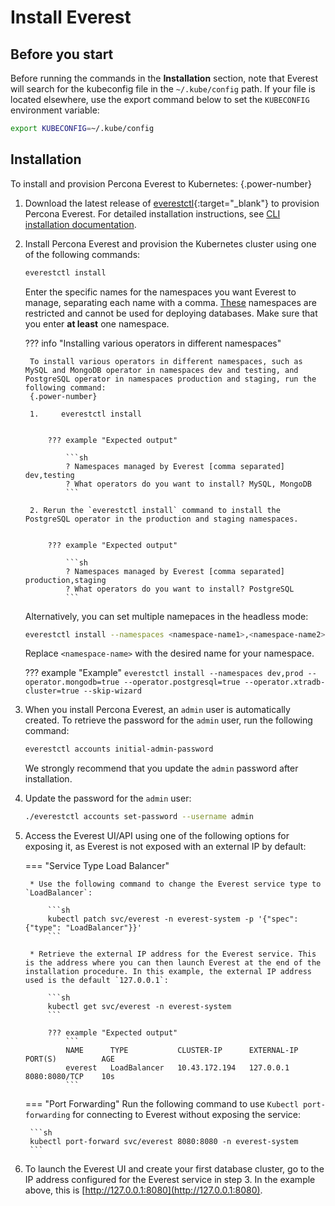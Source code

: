 # Install Everest

## Before you start

Before running the commands in the **Installation** section, note that Everest will search for the kubeconfig file in the `~/.kube/config` path. If your file is located elsewhere, use the export command below to set the `KUBECONFIG` environment variable: 
    
```sh
export KUBECONFIG=~/.kube/config
```

## Installation

To install and provision Percona Everest to Kubernetes:
{.power-number}

1. Download the latest release of [everestctl](https://github.com/percona/everest/releases/latest){:target="_blank"} to provision Percona Everest. For detailed installation instructions, see [CLI installation documentation](../install/installEverestCLI).

2. Install Percona Everest and provision the Kubernetes cluster using one of the following commands:


    ```sh
    everestctl install
    ```

    Enter the specific names for the namespaces you want Everest to manage, separating each name with a comma. [These](../use/multi-namespaces.md#default-namespaces-in-percona-everest) namespaces are restricted and cannot be used for deploying databases. Make sure that you enter **at least** one namespace.

    ??? info "Installing various operators in different namespaces"
        
        To install various operators in different namespaces, such as MySQL and MongoDB operator in namespaces dev and testing, and PostgreSQL operator in namespaces production and staging, run the following command:
        {.power-number}

        1.     everestctl install

            
            ??? example "Expected output"

                ```sh
                ? Namespaces managed by Everest [comma separated] dev,testing
                ? What operators do you want to install? MySQL, MongoDB
                ```

        2. Rerun the `everestctl install` command to install the PostgreSQL operator in the production and staging namespaces.


            ??? example "Expected output"

                ```sh
                ? Namespaces managed by Everest [comma separated] production,staging
                ? What operators do you want to install? PostgreSQL
                ```

    Alternatively, you can set multiple namepaces in the headless mode:

    ```sh
    everestctl install --namespaces <namespace-name1>,<namespace-name2> --operator.mongodb=true --operator.postgresql=true --operator.xtradb-cluster=true --skip-wizard
    ```
    Replace `<namespace-name>` with the desired name for your namespace.

    ??? example "Example"
        ```
        everestctl install --namespaces dev,prod --operator.mongodb=true --operator.postgresql=true --operator.xtradb-cluster=true --skip-wizard
        ```

3.  When you install Percona Everest, an `admin` user is automatically created. To retrieve the password for the `admin` user, run the following command:

    ```sh
    everestctl accounts initial-admin-password
    ```

    We strongly recommend that you update the `admin` password after installation.

4. Update the password for the `admin` user:

    ```sh
    ./everestctl accounts set-password --username admin
    ```


5. Access the Everest UI/API using one of the following options for exposing it, as Everest is not exposed with an external IP by default:

    === "Service Type Load Balancer"

        * Use the following command to change the Everest service type to `LoadBalancer`:
                    
            ```sh
            kubectl patch svc/everest -n everest-system -p '{"spec": {"type": "LoadBalancer"}}'
            ```
                    
        * Retrieve the external IP address for the Everest service. This is the address where you can then launch Everest at the end of the installation procedure. In this example, the external IP address used is the default `127.0.0.1`:  
                
            ```sh 
            kubectl get svc/everest -n everest-system
            ```
                    
            ??? example "Expected output"
                ```
                NAME      TYPE           CLUSTER-IP      EXTERNAL-IP     PORT(S)          AGE
                everest   LoadBalancer   10.43.172.194   127.0.0.1       8080:8080/TCP    10s
                ```

    === "Port Forwarding"
        Run the following command to use `Kubectl port-forwarding` for connecting to Everest without exposing the service:
                
        ```sh
        kubectl port-forward svc/everest 8080:8080 -n everest-system
        ``` 

6. To launch the Everest UI and create your first database cluster, go to the IP address configured for the Everest service in step 3. In the example above, this is [http://127.0.0.1:8080](http://127.0.0.1:8080).
